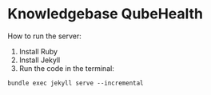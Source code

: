 # Knowledgebase QubeHealth

How to run the server:
1. Install Ruby
2. Install Jekyll
3. Run the code in the terminal:  
```
bundle exec jekyll serve --incremental
```